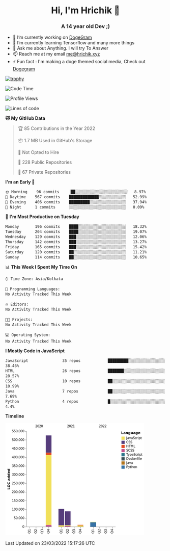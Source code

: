 <h1 align="center">Hi, I'm Hrichik 👋</h1>
<h3 align="center">A 14 year old Dev ;) </h3>


- 🔭 I’m currently working on [DogeGram](https://dogegram.xyz)
- 🌱 I’m currently learning Tensorflow and many more things
- 💬 Ask me about Anything. I will try To Answer
- 📫 Reach me at my email me@hrichik.xyz
- ⚡ Fun fact : I'm making a doge themed social media, Check out [Dogegram](https://dogegram.xyz)

[![trophy](https://github-profile-trophy.vercel.app/?username=hrichiksite)](https://github.com/ryo-ma/github-profile-trophy)



<!--START_SECTION:waka-->
![Code Time](http://img.shields.io/badge/Code%20Time-18%20hrs%2053%20mins-blue)

![Profile Views](http://img.shields.io/badge/Profile%20Views-0-blue)

![Lines of code](https://img.shields.io/badge/From%20Hello%20World%20I%27ve%20Written-756%20Thousand%20lines%20of%20code-blue)

**🐱 My GitHub Data** 

> 🏆 85 Contributions in the Year 2022
 > 
> 📦 1.7 MB Used in GitHub's Storage 
 > 
> 🚫 Not Opted to Hire
 > 
> 📜 228 Public Repositories 
 > 
> 🔑 67 Private Repositories  
 > 
**I'm an Early 🐤** 

```text
🌞 Morning    96 commits     ██░░░░░░░░░░░░░░░░░░░░░░░   8.97% 
🌆 Daytime    567 commits    █████████████░░░░░░░░░░░░   52.99% 
🌃 Evening    406 commits    █████████░░░░░░░░░░░░░░░░   37.94% 
🌙 Night      1 commits      ░░░░░░░░░░░░░░░░░░░░░░░░░   0.09%

```
📅 **I'm Most Productive on Tuesday** 

```text
Monday       196 commits    ████░░░░░░░░░░░░░░░░░░░░░   18.32% 
Tuesday      204 commits    ████░░░░░░░░░░░░░░░░░░░░░   19.07% 
Wednesday    129 commits    ███░░░░░░░░░░░░░░░░░░░░░░   12.06% 
Thursday     142 commits    ███░░░░░░░░░░░░░░░░░░░░░░   13.27% 
Friday       165 commits    ███░░░░░░░░░░░░░░░░░░░░░░   15.42% 
Saturday     120 commits    ██░░░░░░░░░░░░░░░░░░░░░░░   11.21% 
Sunday       114 commits    ██░░░░░░░░░░░░░░░░░░░░░░░   10.65%

```


📊 **This Week I Spent My Time On** 

```text
⌚︎ Time Zone: Asia/Kolkata

💬 Programming Languages: 
No Activity Tracked This Week

🔥 Editors: 
No Activity Tracked This Week

🐱‍💻 Projects: 
No Activity Tracked This Week

💻 Operating System: 
No Activity Tracked This Week

```

**I Mostly Code in JavaScript** 

```text
JavaScript               35 repos            █████████░░░░░░░░░░░░░░░░   38.46% 
HTML                     26 repos            ███████░░░░░░░░░░░░░░░░░░   28.57% 
CSS                      10 repos            ██░░░░░░░░░░░░░░░░░░░░░░░   10.99% 
Java                     7 repos             ██░░░░░░░░░░░░░░░░░░░░░░░   7.69% 
Python                   4 repos             █░░░░░░░░░░░░░░░░░░░░░░░░   4.4%

```


**Timeline**

![Chart not found](https://raw.githubusercontent.com/hrichiksite/hrichiksite/master/charts/bar_graph.png) 


 Last Updated on 23/03/2022 15:17:26 UTC
<!--END_SECTION:waka-->
